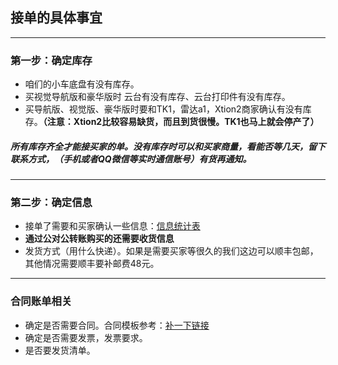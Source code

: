 ## 接单的具体事宜

---

### 第一步：确定库存
- 咱们的小车底盘有没有库存。
- 买视觉导航版和豪华版时 云台有没有库存、云台打印件有没有库存。
- 买导航版、视觉版、豪华版时要和TK1，雷达a1，Xtion2商家确认有没有库存。**（注意：Xtion2比较容易缺货，而且到货很慢。TK1也马上就会停产了）**
##### **所有库存齐全才能接买家的单。没有库存时可以和买家商量，看能否等几天，留下联系方式，（手机或者QQ微信等实时通信账号）有货再通知。**

---

### 第二步：确定信息
- 接单了需要和买家确认一些信息：[信息统计表]()
- **通过公对公转账购买的还需要收货信息**
- 发货方式（用什么快递）。如果是需要买家等很久的我们这边可以顺丰包邮，其他情况需要顺丰要补邮费48元。

---

### 合同账单相关
- 确定是否需要合同。合同模板参考：[补一下链接]()
- 确定是否需要发票，发票要求。
- 是否要发货清单。
